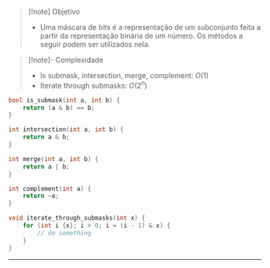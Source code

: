 > [!note] Objetivo
> - Uma máscara de bits é a representação de um subconjunto feita a partir da representação binária de um número. Os métodos a seguir podem ser utilizados nela.

> [!note]- Complexidade
> - Is submask, intersection, merge, complement: $O(1)$
> - Iterate through submasks: $O(2^n)$

```cpp
bool is_submask(int a, int b) {
    return (a & b) == b;
}
```

```cpp
int intersection(int a, int b) {
    return a & b;
}
```

```cpp
int merge(int a, int b) {
    return a | b;
}
```

```cpp
int complement(int a) {
    return ~a;
}
```

```cpp
void iterate_through_submasks(int x) {
    for (int i {x}; i > 0; i = (i - 1) & x) {
        // do something
    }
}
```

---